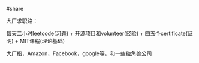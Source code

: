#share

大厂求职路：

每天二小时leetcode(习题) + 开源项目和volunteer(经验) + 四五个certificate(证明) + MIT课程(理论基础)




大厂指，Amazon，Facebook，google等，和一些独角兽公司

  

  

  
